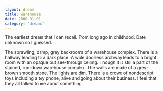 ```yaml
---
layout: dream
title: warehouse
date: 2000-01-01
category: "dreams"
---
```


The earliest dream that I can recall. From long ago in childhood. Date unknown so I guessed.
<!-- excerpt -->

The sprawling, damp, grey backrooms of a warehouse complex. There is a hallway leading to a dark place. 
A wide doorless archway leads to a bright room with an opaque but see-through ceiling. Though it is still a part of the stained, run-down warehouse complex. The walls are made of a grey-brown smooth stone. The lights are dim.
There is a crowd of nondescript toys including a toy phone, alive and going about their business. I feel that they all talked to me about something. 